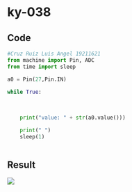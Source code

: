 # ky-038

## Code

```python
#Cruz Ruiz Luis Angel 19211621
from machine import Pin, ADC
from time import sleep

a0 = Pin(27,Pin.IN)  

while True:
    
   
    
    print("value: " + str(a0.value()))

    print(" ")
    sleep(1)
    

```

## Result

 ![](https://media2.giphy.com/media/HBlRqzdcdyYIewmyyV/giphy.gif?cid=790b7611792555742318fa43495715770cba7feb8fb2264c&rid=giphy.gif&ct=g)
